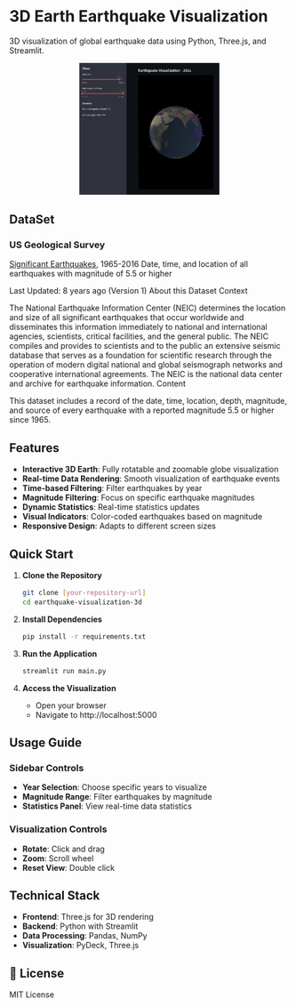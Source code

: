 # 3D Earth Earthquake Visualization

3D visualization of global earthquake data using Python, Three.js, and Streamlit.

<p align="center">
  <img src="earthquakes_screenshot.png" width="50%" alt="Earthquake Visualization Screenshot">
</p>

## DataSet

### US Geological Survey
[Significant Earthquakes](https://www.kaggle.com/datasets/usgs/earthquake-database), 1965-2016
Date, time, and location of all earthquakes with magnitude of 5.5 or higher

Last Updated: 8 years ago (Version 1)
About this Dataset
Context

The National Earthquake Information Center (NEIC) determines the location and size of all significant earthquakes that occur worldwide and disseminates this information immediately to national and international agencies, scientists, critical facilities, and the general public. The NEIC compiles and provides to scientists and to the public an extensive seismic database that serves as a foundation for scientific research through the operation of modern digital national and global seismograph networks and cooperative international agreements. The NEIC is the national data center and archive for earthquake information.
Content

This dataset includes a record of the date, time, location, depth, magnitude, and source of every earthquake with a reported magnitude 5.5 or higher since 1965.

## Features

- **Interactive 3D Earth**: Fully rotatable and zoomable globe visualization
- **Real-time Data Rendering**: Smooth visualization of earthquake events
- **Time-based Filtering**: Filter earthquakes by year
- **Magnitude Filtering**: Focus on specific earthquake magnitudes
- **Dynamic Statistics**: Real-time statistics updates
- **Visual Indicators**: Color-coded earthquakes based on magnitude
- **Responsive Design**: Adapts to different screen sizes

## Quick Start

1. **Clone the Repository**
   ```bash
   git clone [your-repository-url]
   cd earthquake-visualization-3d
   ```

2. **Install Dependencies**
   ```bash
   pip install -r requirements.txt
   ```

3. **Run the Application**
   ```bash
   streamlit run main.py
   ```

4. **Access the Visualization**
   - Open your browser
   - Navigate to http://localhost:5000

## Usage Guide

### Sidebar Controls
- **Year Selection**: Choose specific years to visualize
- **Magnitude Range**: Filter earthquakes by magnitude
- **Statistics Panel**: View real-time data statistics

### Visualization Controls
- **Rotate**: Click and drag
- **Zoom**: Scroll wheel
- **Reset View**: Double click

## Technical Stack

- **Frontend**: Three.js for 3D rendering
- **Backend**: Python with Streamlit
- **Data Processing**: Pandas, NumPy
- **Visualization**: PyDeck, Three.js





## 📄 License

MIT License 
